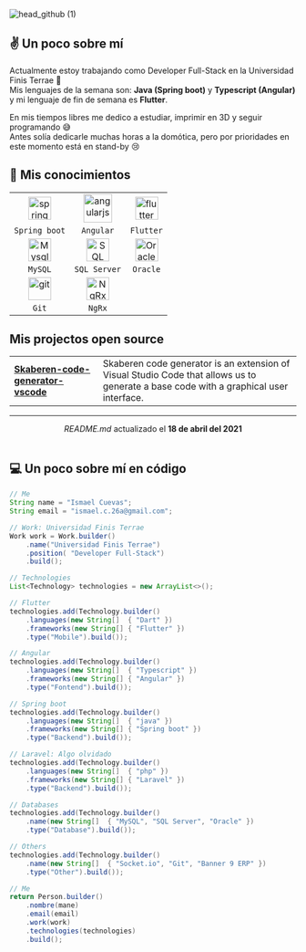 ![head_github (1)](https://user-images.githubusercontent.com/13028053/115165729-455cd500-a07d-11eb-87df-d94917c038df.png)

## ✌️ Un poco sobre mí 

Actualmente estoy trabajando como Developer Full-Stack en la Universidad Finis Terrae 🏫 <br>
Mis lenguajes de la semana son: **Java (Spring boot)** y **Typescript (Angular)**  y mi lenguaje de fin de semana es **Flutter**.


En mis tiempos libres me dedico a estudiar, imprimir en 3D y seguir programando 😅 
<br> Antes solía dedicarle muchas horas a la domótica, pero por prioridades en este momento está en stand-by 😢




 ## 🌱 Mis conocimientos
<table>
    <tbody>
        <tr>
            <td align="center">
                <img src="https://www.vectorlogo.zone/logos/springio/springio-icon.svg" alt="spring" width="40" height="40"/>
            </td>
            <td align="center">
                <img src="https://rawgit.com/brillout/awesome-angular-components/master/angular-logo.svg" alt="angularjs" width="50" height="50"/>
            </td>
            <td align="center">
                <img src="https://www.vectorlogo.zone/logos/flutterio/flutterio-icon.svg" alt="flutter" width="40" height="40"/> 
            </td>
        </tr>
        <tr>
            <td align="center">
                <code>Spring boot</code>
            </td>
            <td align="center">
                <code>Angular</code>
            </td>
            <td align="center">
                <code>Flutter</code>
            </td>
        </tr>
        <tr>
            <td align="center">
                <img src="https://camo.githubusercontent.com/95a0d0dfd4854f5b873e2c5396064ab18a9e7b2ed7d7c5df1cf6197d6cd8eb29/68747470733a2f2f7777772e66726565706e676c6f676f732e636f6d2f75706c6f6164732f6c6f676f2d6d7973716c2d706e672f6c6f676f2d6d7973716c2d6d7973716c2d6c6f676f2d706e672d696d616765732d6172652d646f776e6c6f61642d6372617a79706e672d32312e706e67" alt="Mysql" width="40" height="40"/>
            </td>
            <td align="center">
                <img src="https://img.icons8.com/color/452/microsoft-sql-server.png" alt="SQL Server" width="40" height="40"/>
            </td>
            <td align="center">
                <img src="https://cdn4.iconfinder.com/data/icons/flat-brand-logo-2/512/oracle-512.png" alt="Oracle" width="40" height="40"/>
            </td>
        </tr>
        <tr>
            <td align="center">
                <code>MySQL</code>
            </td>
            <td align="center">
                <code>SQL Server</code>
            </td>
            <td align="center">
                <code>Oracle</code>
            </td>
        </tr>
        <tr>
            <td align="center">
                <img src="https://www.vectorlogo.zone/logos/git-scm/git-scm-icon.svg" alt="git" width="40" height="40"/> 
            </td>
            <td align="center">
                <img src="https://ngrx.io/assets/images/badge.svg" alt="NgRx" width="40" height="40"/> 
            </td>
        </tr>
        <tr>
            <td align="center">
                <code>Git</code>
            </td>
             <td align="center">
                <code>NgRx</code>
            </td>
        </tr>
    </tbody>
  </table>




## Mis projectos open source
<table>
  <tbody>
    <tr>
      <td><a target="_blank" href="https://github.com/SkaberenWorm/Skaberen-code-generator-vscode"><b>Skaberen-code-generator-vscode</b></a></td>
      <td>
      Skaberen code generator is an extension of Visual Studio Code that allows us to generate a base code with a graphical user interface.
      </td>
    </tr>
  </tbody>
</table>



------------
<p align="center"><i>README.md</i> actualizado el <b>18 de abril del 2021</b></br>



<br>
  



## 💻 Un poco sobre mí en código
```java
// Me
String name = "Ismael Cuevas";
String email = "ismael.c.26a@gmail.com";

// Work: Universidad Finis Terrae
Work work = Work.builder()
    .name("Universidad Finis Terrae")
    .position( "Developer Full-Stack")
    .build();

// Technologies
List<Technology> technologies = new ArrayList<>();

// Flutter
technologies.add(Technology.builder()
    .languages(new String[]  { "Dart" })
    .frameworks(new String[] { "Flutter" })
    .type("Mobile").build());

// Angular
technologies.add(Technology.builder()
    .languages(new String[]  { "Typescript" })
    .frameworks(new String[] { "Angular" })
    .type("Fontend").build());

// Spring boot
technologies.add(Technology.builder()
    .languages(new String[]  { "java" })
    .frameworks(new String[] { "Spring boot" })
    .type("Backend").build());

// Laravel: Algo olvidado
technologies.add(Technology.builder()
    .languages(new String[]  { "php" })
    .frameworks(new String[] { "Laravel" })
    .type("Backend").build());

// Databases
technologies.add(Technology.builder()
    .name(new String[]  { "MySQL", "SQL Server", "Oracle" })
    .type("Database").build());

// Others
technologies.add(Technology.builder()
    .name(new String[]  { "Socket.io", "Git", "Banner 9 ERP" })
    .type("Other").build());

// Me
return Person.builder()
    .nombre(mane)
    .email(email)
    .work(work)
    .technologies(technologies)
    .build();

```


